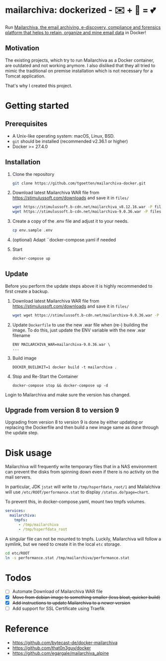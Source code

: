 
# mailarchiva: dockerized - ✉️ + 🐋 = 💕

Run [Mailarchiva, the email archiving, e-discovery, compliance and forensics platform that helps to retain, organize and mine email data](https://www.mailarchiva.com/) in Docker!

## Motivation

The existing projects, which try to run Mailarchiva as a Docker container, are outdated and not working anymore. 
I also disliked that they all tried to mimic the traditional on premise installation which is not necessary for a Tomcat application.

That's why I created this project.
# Getting started

## Prerequisites

- A Unix-like operating system: macOS, Linux, BSD.
- ```git``` should be installed (recommended v2.36.1 or higher)
- Docker >= 27.4.0

## Installation

1. Clone the repository
   ```sh
   git clone https://github.com/tgoetten/mailarchiva-docker.git
   ```

3. Download latest Mailarchiva WAR file from https://stimulussoft.com/downloads and save it in `files/`
   ```sh
   wget https://stimulussoft.b-cdn.net/mailarchiva_v8.12.16.war -P files # for (old) Mailarchiva v8
   wget https://stimulussoft.b-cdn.net/mailarchiva-9.0.36.war -P files/
   ```

4. Create a copy of the .env file and adjust it to your needs.
   ```sh
   cp env.sample .env
   ```
5. (optional) Adapt ``docker-compose.yaml if needed

6. Start
   ```sh
   docker-compose up
   ```

## Update
Before you perform the update steps above it is highly recommended to first create a backup.

1. Download latest Mailarchiva WAR file from https://stimulussoft.com/downloads and save it in `files/`
   ```sh
   wget wget https://stimulussoft.b-cdn.net/mailarchiva-9.0.36.war -P files
   ```

2. Update `Dockerfile` to use the new .war file when (re-) building the image. To do this, just update the ENV variable with the new .war filename
   ```
   ENV MAILARCHIVA_WAR=mailarchiva-9.0.36.war \
   ...
   ```
3. Build image
   ```
   DOCKER_BUILDKIT=1 docker build -t mailarchiva .
   ```
4. Stop and Re-Start the Container
   ```
   docker-compose stop && docker-compose up -d
   ```

Login to Mailarchiva and make sure the version has changed.

## Upgrade from version 8 to version 9

Upgrading from version 8 to version 9 is done by either updating or replacing the Dockerfile and then build a new image same as done through the update step.

# Disk usage

Mailarchiva will frequently write temporary files that in a NAS environment can prevent 
the disks from spinning down even if there is no activity on the mail servers.

In particular, JDK `jstat` will write to `/tmp/hsperfdata_root/1` and Mailalchiva will use `/etc/ROOT/performance.stat` to display `/status.do?page=chart`.

To prevent this, in docker-compose.yaml, mount two tmpfs volumes.
   ```yaml
   services:
     mailarchiva:
       tmpfs:
         - /tmp/mailarchiva
         - /tmp/hsperfdata_root
   ```

A singular file can not be mounted to tmpfs. Luckily, Mailarchiva will follow a symlink, but we need to create it in the local `etc` storage.
   ```sh
   cd etc/ROOT
   ln -s performance.stat /tmp/mailarchiva/performance.stat
   ```

# Todos

- [ ] Automate Download of Mailarchiva WAR file
- [X] ~~Move from debian image to something smaller (less bloat, quicker build)~~
- [X] ~~Add instructions to update Mailarchiva to a newer version~~
- [ ] Add support for SSL Certificate using Traefik

# Reference
- https://github.com/bytecast-de/docker-mailarchiva 
- https://github.com/that0n3guy/docker 
- https://github.com/egargale/mailarchiva_alpine
